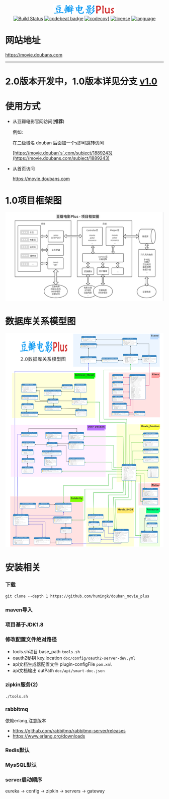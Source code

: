 <div align="center">
<img src="./doc/image/logo3.png"/>
</div>
<div align="center">
<a href="https://travis-ci.org/humingk/douban_movie"><img src="https://travis-ci.org/humingk/douban_movie.svg?branch=master" alt="Build Status"></a>
<a href="https://codebeat.co/projects/github-com-humingk-douban_movie-master"><img src="https://codebeat.co/badges/d666efdf-fbf8-479f-a8ed-dfcb833f0016" alt="codebeat badge"></a>
<a href="https://codecov.io/gh/humingk/douban_movie"><img src="https://codecov.io/gh/humingk/douban_movie/branch/master/graph/badge.svg" alt="codecov]"></a>
<a href=""><img src="https://img.shields.io/github/license/mashape/apistatus.svg" alt="license"></a>
<a href=""><img src="https://img.shields.io/badge/language-java%20python%20javascript-green.svg" alt="language"></a>
</div>

# 网站地址

https://movie.doubans.com

---



# 2.0版本开发中，1.0版本详见分支 [v1.0](https://github.com/humingk/douban_movie_plus/tree/v1.0)

# 使用方式

- 从豆瓣电影官网访问(**推荐**)

  例如:

  在二级域名 douban 后面加一个s即可跳转访问

  [https://movie.douban`s`.com/subject/1889243](https://movie.doubans.com/subject/1889243)

- 从首页访问

  https://movie.doubans.com

# 1.0项目框架图

![](./doc/image/structure.png)

# 数据库关系模型图

![ER关系图](./doc/image/movie_2.0_er.png)

# 安装相关
### 下载
`git clone --depth 1 https://github.com/humingk/douban_movie_plus`
### maven导入
### 项目基于JDK1.8
### 修改配置文件绝对路径
- tools.sh项目 base_path
`tools.sh`
- oauth2秘钥 key.location
`doc/config/oauth2-server-dev.yml`
- api文档生成器配置文件 plugin-configFile
`pom.xml`
- api文档输出 outPath
`doc/api/smart-doc.json`
### zipkin服务(2)
`./tools.sh`
### rabbitmq 
依赖erlang,注意版本
- <https://github.com/rabbitmq/rabbitmq-server/releases>
- <https://www.erlang.org/downloads>
### Redis默认
### MysSQL默认
### server启动顺序
eureka -> config -> zipkin -> servers -> gateway

